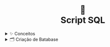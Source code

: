 <h1 align="center">
  📃<br>Script SQL
</h1>

<details>
<summary>✨ Conceitos</summary>
- Banco de Dados: São coleções de informações que se relacionam de forma que crie um sentido.
- Dados: Dados representam um ou mais significados que, de forma isolada, não conseguem ainda transmitir uma mensagem clara.
- Informações: São os dados devidamente tratados e analisados, produzindo conhecimento relevante.
- Conhecimento: É a informação com um contexto bem definido, processado de forma efetiva pelos profissionais.
- SGBD: Sistema de Gerenciamento de banco de dados (SGBD) é um software que incorpora e facilita as funções de definição, recuperação e alteração de dados em um Banco de Dados.

- Modelo de Organização:
## Modelo Hierárquico
![Modelo Hierárquico](assets/images/modelo-hierarquico.png)

</details>

<details>
    <summary>🗂️ Criação de Batabase</summary>
    - Comunicação do Banco de Dados H2: `resources/application.properties`

    ```
    spring.datasource.url=jdbc:h2:mem:testdb
    spring.datasource.username=sa
    spring.datasource.password=

    spring.h2.console.enabled=true
    spring.h2.console.path=/h2-console

    spring.jpa.show-sql=true
    spring.jpa.properties.hibernate.format_sql=true
    ```
</details>